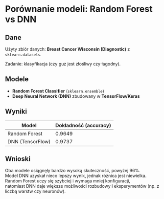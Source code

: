 # Porównanie modeli: Random Forest vs DNN

## Dane
Użyty zbiór danych: **Breast Cancer Wisconsin (Diagnostic)** z `sklearn.datasets`.

Zadanie: klasyfikacja (czy guz jest złośliwy czy łagodny).

## Modele
- **Random Forest Classifier** (`sklearn.ensemble`)
- **Deep Neural Network (DNN)** zbudowany w **TensorFlow/Keras**

## Wyniki
| Model              | Dokładność (accuracy) |
|--------------------|-----------------------|
| Random Forest      | 0.9649                |
| DNN (TensorFlow)   | 0.9737                |

## Wnioski
Oba modele osiągnęły bardzo wysoką skuteczność, powyżej 96%.  
Model DNN uzyskał nieco lepszy wynik, jednak różnica jest niewielka.  
Random Forest uczy się szybciej i wymaga mniej konfiguracji,  
natomiast DNN daje większe możliwości rozbudowy i eksperymentów (np. z liczbą warstw czy neuronów).
